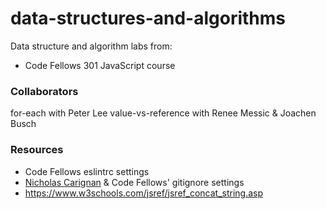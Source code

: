 # data-structures-and-algorithms

Data structure and algorithm labs from: 

* Code Fellows 301 JavaScript course
<!-- don't forget to add 401 when applicable -->

### Collaborators
<!-- list everyone I pair program with and ask questions of -->
for-each with Peter Lee
value-vs-reference with Renee Messic & Joachen Busch

### Resources
<!-- list websites referenced, tutorials, etc -->
* Code Fellows eslintrc settings
* [Nicholas Carignan]() & Code Fellows' gitignore settings
* https://www.w3schools.com/jsref/jsref_concat_string.asp
